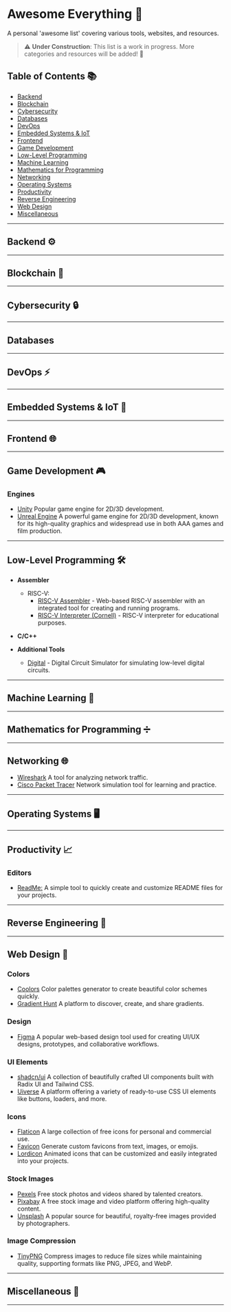 # Awesome Everything 🚀

A personal 'awesome list' covering various tools, websites, and resources.

> ⚠️ **Under Construction**: This list is a work in progress. More categories and resources will be added! 🚧

## Table of Contents 📚

- [Backend](#backend)
- [Blockchain](#blockchain)
- [Cybersecurity](#cybersecurity)
- [Databases](#databases)
- [DevOps](#devops)
- [Embedded Systems & IoT](#embedded-systems-iot)
- [Frontend](#frontend)
- [Game Development](#game-development)
- [Low-Level Programming](#low-level-programming)
- [Machine Learning](#machine-learning)
- [Mathematics for Programming](#mathematics-for-programming)
- [Networking](#networking)
- [Operating Systems](#operating-systems)
- [Productivity](#productivity)
- [Reverse Engineering](#reverse-engineering)
- [Web Design](#web-design)
- [Miscellaneous](#miscellaneous)

---

## <a name="backend"></a> Backend ⚙️

---

## <a name="blockchain"></a> Blockchain 🔗

---

## <a name="cybersecurity"></a> Cybersecurity 🔒

---

## <a name="databases"></a> Databases

---

## <a name="devops"></a> DevOps ⚡

---

## <a name="embedded-systems-iot"></a> Embedded Systems & IoT 📡

---

## <a name="frontend"></a> Frontend 🌐

---

## <a name="game-development"></a> Game Development 🎮

### Engines

- [Unity](https://unity.com/) Popular game engine for 2D/3D development.
- [Unreal Engine](https://www.unrealengine.com) A powerful game engine for 2D/3D development, known for its high-quality graphics and widespread use in both AAA games and film production.

---

## <a name="low-level-programming"></a> Low-Level Programming 🛠️

- **Assembler**
  - RISC-V:
    - [RISC-V Assembler](https://riscvasm.lucasteske.dev/#) - Web-based RISC-V assembler with an integrated tool for creating and running programs.
    - [RISC-V Interpreter (Cornell)](https://www.cs.cornell.edu/courses/cs3410/2019sp/riscv/interpreter/) - RISC-V interpreter for educational purposes.

- **C/C++**


- **Additional Tools**
  - [Digital](https://github.com/hneemann/Digital) - Digital Circuit Simulator for simulating low-level digital circuits.


---

## <a name="machine-learning"></a> Machine Learning 🤖

---

## <a name="mathematics-for-programming"></a> Mathematics for Programming ➗

---

## <a name="networking"></a> Networking 🌐

- [Wireshark](https://www.wireshark.org/) A tool for analyzing network traffic.
- [Cisco Packet Tracer](https://www.netacad.com/courses/packet-tracer) Network simulation tool for learning and practice.

---

## <a name="operating-systems"></a> Operating Systems 🖥️

---

## <a name="productivity"></a> Productivity 📈

### Editors

- [ReadMe:](https://readme.so) A simple tool to quickly create and customize README files for your projects.

---

## <a name="reverse-engineering"></a> Reverse Engineering 🔎

---

## <a name="web-design"></a> Web Design 🎨

### Colors

- [Coolors](https://coolors.co) Color palettes generator to create beautiful color schemes quickly.
- [Gradient Hunt](https://gradienthunt.com/) A platform to discover, create, and share gradients.

### Design

- [Figma](https://www.figma.com/) A popular web-based design tool used for creating UI/UX designs, prototypes, and collaborative workflows.

### UI Elements

- [shadcn/ui](https://ui.shadcn.com) A collection of beautifully crafted UI components built with Radix UI and Tailwind CSS.
- [Uiverse](https://uiverse.io) A platform offering a variety of ready-to-use CSS UI elements like buttons, loaders, and more.

### Icons

- [Flaticon](https://www.flaticon.com/) A large collection of free icons for personal and commercial use.
- [Favicon](https://favicon.io) Generate custom favicons from text, images, or emojis.
- [Lordicon](https://lordicon.com/) Animated icons that can be customized and easily integrated into your projects.

### Stock Images

- [Pexels](https://www.pexels.com/) Free stock photos and videos shared by talented creators.
- [Pixabay](https://pixabay.com) A free stock image and video platform offering high-quality content.
- [Unsplash](https://unsplash.com) A popular source for beautiful, royalty-free images provided by photographers.

### Image Compression

- [TinyPNG](https://tinypng.com) Compress images to reduce file sizes while maintaining quality, supporting formats like PNG, JPEG, and WebP.

---

## <a name="miscellaneous"></a> Miscellaneous 🔎

---
